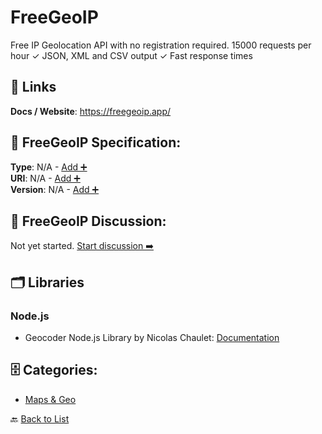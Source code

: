 # FreeGeoIP

Free IP Geolocation API with no registration required. 15000 requests per hour ✓ JSON, XML and CSV output ✓ Fast response times

##  🔗 Links
**Docs / Website**: https://freegeoip.app/

## 🧬 FreeGeoIP Specification:
**Type**: N/A - [Add ➕](https://github.com/apis-list/apis-list/edit/main/apis.yaml#L7169)  
**URI**: N/A - [Add ➕](https://github.com/apis-list/apis-list/edit/main/apis.yaml#L7169)  
**Version**: N/A - [Add ➕](https://github.com/apis-list/apis-list/edit/main/apis.yaml#L7169)

## 💬 FreeGeoIP Discussion:
Not yet started. [Start discussion ➡️](https://github.com/apis-list/apis-list/discussions/new)

## 🗂️ Libraries
### Node.js
-  Geocoder Node.js Library by Nicolas Chaulet: [Documentation](https://github.com/nchaulet/node-geocoder)


## 🗄️ Categories:
- [Maps & Geo](https://github.com/apis-list/apis-list#maps--geo-)

🔙  [Back to List](https://github.com/apis-list/apis-list)
